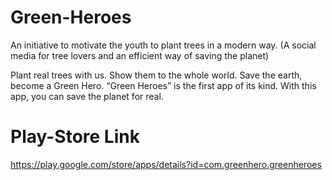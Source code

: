# Green-Heroes

An initiative to motivate the youth to plant trees in a modern way. (A
social media for tree lovers and an efficient way of saving the planet)

Plant real trees with us. Show them to the whole world. Save the earth, become a Green Hero. 
“Green Heroes” is the first app of its kind. With this app, you can save the planet for real.

# Play-Store Link

https://play.google.com/store/apps/details?id=com.greenhero.greenheroes



